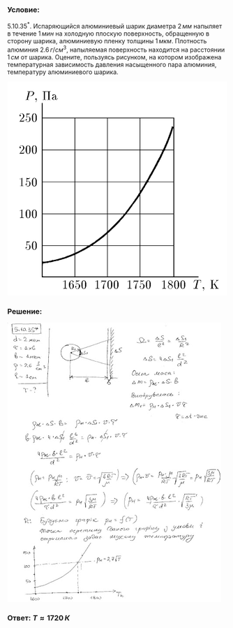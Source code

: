 ###  Условие:

$5.10.35^*.$ Испаряющийся алюминиевый шарик диаметра $2 \,мм$ напыляет в течение $1 \,мин$ на холодную плоскую поверхность, обращенную в сторону шарика, алюминиевую пленку толщины $1 \,мкм$. Плотность алюминия $2.6 \,г/см^3$, напыляемая поверхность находится на расстоянии $1 \,см$ от шарика. Оцените, пользуясь рисунком, на котором изображена температурная зависимость давления насыщенного пара алюминия, температуру алюминиевого шарика.

![К задаче $5.10.35$|777x756, 45%](../../img/5.10.35/5.10.35.png)

###  Решение:

![|490x640, 67%](../../img/5.10.35/1.jpg)

###  Ответ: $T \approx 1720 \,К$